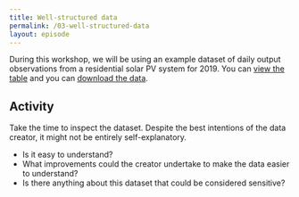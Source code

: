 ```yaml
---
title: Well-structured data
permalink: /03-well-structured-data
layout: episode
---
```


During this workshop, we will be using an example dataset of daily output observations from a residential solar PV system for 2019. You can [view the table](https://github.com/au-research/your-first-step-to-fair/blob/main/pv-output.csv) and you can [download the data](pv-output.csv).

## Activity

Take the time to inspect the dataset. Despite the best intentions of the data creator, it might not be entirely self-explanatory.

* Is it easy to understand?
* What improvements could the creator undertake to make the data easier to understand?
* Is there anything about this dataset that could be considered sensitive?
